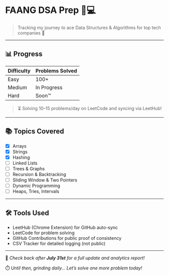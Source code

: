 # FAANG DSA Prep 🧠💻

> Tracking my journey to ace Data Structures & Algorithms for top tech companies 🚀

---

## 📊 Progress

| Difficulty | Problems Solved |
|------------|------------------|
| Easy       | 100+             |
| Medium     | In Progress      |
| Hard       | Soon™            |

> ⏳ Solving 10–15 problems/day on LeetCode and syncing via LeetHub!

---

## 📚 Topics Covered

- [x] Arrays
- [x] Strings
- [x] Hashing
- [ ] Linked Lists
- [ ] Trees & Graphs
- [ ] Recursion & Backtracking
- [ ] Sliding Window & Two Pointers
- [ ] Dynamic Programming
- [ ] Heaps, Tries, Intervals

---

## 🛠 Tools Used

- LeetHub (Chrome Extension) for GitHub auto-sync
- LeetCode for problem solving
- GitHub Contributions for public proof of consistency
- CSV Tracker for detailed logging (not public)

---

📌 _Check back after **July 31st** for a full update and analytics report!_

⏱️ _Until then, grinding daily... Let’s solve one more problem today!_
